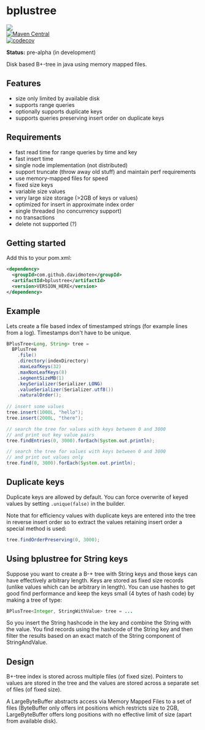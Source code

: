 # bplustree
<a href="https://travis-ci.org/davidmoten/bplustree"><img src="https://travis-ci.org/davidmoten/bplustree.svg"/></a><br/>
[![Maven Central](https://maven-badges.herokuapp.com/maven-central/com.github.davidmoten/bplustree/badge.svg?style=flat)](https://maven-badges.herokuapp.com/maven-central/com.github.davidmoten/bplustree)<br/>
[![codecov](https://codecov.io/gh/davidmoten/bplustree/branch/master/graph/badge.svg)](https://codecov.io/gh/davidmoten/bplustree)<br/>

**Status:** pre-alpha (in development)

Disk based B+-tree in java using memory mapped files.

## Features
* size only limited by available disk
* supports range queries
* optionally supports duplicate keys
* supports queries preserving insert order on duplicate keys 

## Requirements

* fast read time for range queries by time and key
* fast insert time
* single node implementation (not distributed)
* support truncate (throw away old stuff) and maintain perf requirements
* use memory-mapped files for speed
* fixed size keys
* variable size values
* very large size storage (>2GB of keys or values)
* optimized for insert in approximate index order
* single threaded (no concurrency support)
* no transactions
* delete not supported (?)

## Getting started
Add this to your pom.xml:

```xml
<dependency>
  <groupId>com.github.davidmoten</groupId>
  <artifactId>bplustree</artifactId>
  <version>VERSION_HERE</version>
</dependency>
```

## Example

Lets create a file based index of timestamped strings (for example lines from a log). Timestamps don't have to be unique.

```java
BPlusTree<Long, String> tree = 
  BPlusTree 
    .file()
    .directory(indexDirectory)
    .maxLeafKeys(32)
    .maxNonLeafKeys(8)
    .segmentSizeMB(1)
    .keySerializer(Serializer.LONG)
    .valueSerializer(Serializer.utf8())
    .naturalOrder();
    
// insert some values    
tree.insert(1000L, "hello");
tree.insert(2000L, "there");

// search the tree for values with keys between 0 and 3000
// and print out key value pairs
tree.findEntries(0, 3000).forEach(System.out.println);

// search the tree for values with keys between 0 and 3000
// and print out values only
tree.find(0, 3000).forEach(System.out.println);
```
## Duplicate keys
Duplicate keys are allowed by default. You can force overwrite of keyed values by setting `.unique(false)` in the builder.

Note that for efficiency values with duplicate keys are entered into the tree in reverse insert order so to extract the values retaining insert order a special method is used:

```java
tree.findOrderPreserving(0, 3000);
```

## Using bplustree for String keys
Suppose you want to create a B-+ tree with String keys and those keys can have effectively arbitrary length. Keys are stored as fixed size records (unlike values which can be arbitrary in length). You can use hashes to get good find performance and keep the keys small (4 bytes of hash code) by making a tree of type:

```java
BPlusTree<Integer, StringWithValue> tree = ...
```
So you insert the String hashcode in the key and combine the String with the value. You find records using the hashcode of the String key and then filter the results based on an exact match of the String component of StringAndValue.

## Design
B+-tree index is stored across multiple files (of fixed size). Pointers to values are stored in the tree and the values are stored across a separate set of files (of fixed size).

A LargeByteBuffer abstracts access via Memory Mapped Files to a set of files (ByteBuffer only offers int positions which restricts size to 2GB, LargeByteBuffer offers long positions with no effective limit of size (apart from available disk).
